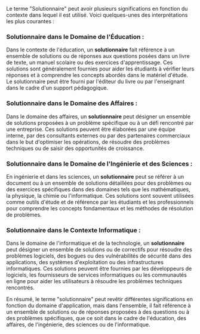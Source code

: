 Le terme "Solutionnaire" peut avoir plusieurs significations en fonction du contexte dans lequel il est utilisé. Voici quelques-unes des interprétations les plus courantes :

### Solutionnaire dans le Domaine de l'Éducation :

Dans le contexte de l'éducation, un **solutionnaire** fait référence à un ensemble de solutions ou de réponses aux questions posées dans un livre de texte, un manuel scolaire ou des exercices d'apprentissage. Ces solutions sont généralement fournies pour aider les étudiants à vérifier leurs réponses et à comprendre les concepts abordés dans le matériel d'étude. Le solutionnaire peut être fourni par l'éditeur du livre ou par l'enseignant dans le cadre d'un support pédagogique.

### Solutionnaire dans le Domaine des Affaires :

Dans le domaine des affaires, un **solutionnaire** peut désigner un ensemble de solutions proposées à un problème spécifique ou à un défi rencontré par une entreprise. Ces solutions peuvent être élaborées par une équipe interne, par des consultants externes ou par des partenaires commerciaux dans le but d'optimiser les opérations, de résoudre des problèmes techniques ou de saisir des opportunités de croissance.

### Solutionnaire dans le Domaine de l'Ingénierie et des Sciences :

En ingénierie et dans les sciences, un **solutionnaire** peut se référer à un document ou à un ensemble de solutions détaillées pour des problèmes ou des exercices spécifiques dans des domaines tels que les mathématiques, la physique, la chimie ou l'informatique. Ces solutions sont souvent utilisées comme outils d'étude et de référence par les étudiants et les professionnels pour comprendre les concepts fondamentaux et les méthodes de résolution de problèmes.

### Solutionnaire dans le Contexte Informatique :

Dans le domaine de l'informatique et de la technologie, un **solutionnaire** peut désigner un ensemble de solutions ou de correctifs pour résoudre des problèmes logiciels, des bogues ou des vulnérabilités de sécurité dans des applications, des systèmes d'exploitation ou des infrastructures informatiques. Ces solutions peuvent être fournies par les développeurs de logiciels, les fournisseurs de services informatiques ou les communautés en ligne pour aider les utilisateurs à résoudre les problèmes techniques rencontrés.

En résumé, le terme "solutionnaire" peut revêtir différentes significations en fonction du domaine d'application, mais dans l'ensemble, il fait référence à un ensemble de solutions ou de réponses proposées à des questions ou à des problèmes spécifiques, que ce soit dans le cadre de l'éducation, des affaires, de l'ingénierie, des sciences ou de l'informatique.